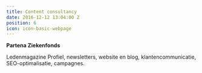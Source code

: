 ```yaml
---
title: Content consultancy
date: 2016-12-12 13:04:00 Z
position: 6
icon: icon-basic-webpage
---
```


**Partena Ziekenfonds**

Ledenmagazine Profiel, newsletters, website en blog, klantencommunicatie, SEO-optimalisatie, campagnes.